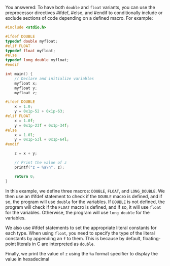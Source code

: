 
You answered:
To have both `double` and `float` variants, you can use the preprocessor directives #ifdef, #else, and #endif to conditionally include or exclude sections of code depending on a defined macro. For example:

```c
#include <stdio.h>

#ifdef DOUBLE
typedef double myfloat;
#elif FLOAT
typedef float myfloat;
#else
typedef long double myfloat;
#endif

int main() {
    // Declare and initialize variables
    myfloat x;
    myfloat y;
    myfloat z;

#ifdef DOUBLE
    x = 1.0;
    y = 0x1p-52 + 0x1p-63;
#elif FLOAT
    x = 1.0f;
    y = 0x1p-23f + 0x1p-34f;
#else
    x = 1.0l;
    y = 0x1p-53l + 0x1p-64l;
#endif

    z = x + y;

    // Print the value of z
    printf("z = %a\n", z);

    return 0;
}
```

In this example, we define three macros: `DOUBLE`, `FLOAT`, and `LONG_DOUBLE`. We then use an #ifdef statement to check if the `DOUBLE` macro is defined, and if so, the program will use `double` for the variables. If `DOUBLE` is not defined, the program will check if the `FLOAT` macro is defined, and if so, it will use `float` for the variables. Otherwise, the program will use `long double` for the variables.

We also use #ifdef statements to set the appropriate literal constants for each type. When using `float`, you need to specify the type of the literal constants by appending an `f` to them. This is because by default, floating-point literals in C are interpreted as `double`.

Finally, we print the value of `z` using the `%a` format specifier to display the value in hexadecimal
